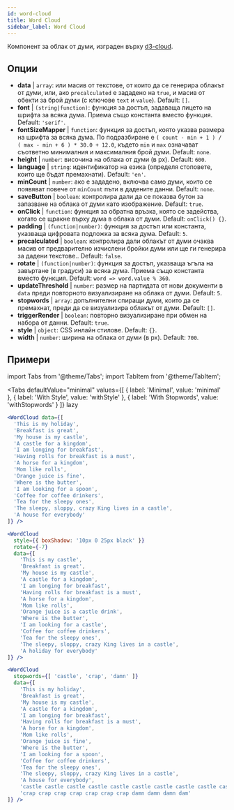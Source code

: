 ```yaml
---
id: word-cloud 
title: Word Cloud
sidebar_label: Word Cloud
---
```


Компонент за облак от думи, изграден върху [d3-cloud](https://github.com/jasondavies/d3-cloud).

## Опции

* __data__ | `array`: или масив от текстове, от които да се генерира облакът от думи, или, ако `precalculated` е зададено на `true`, и масив от обекти за брой думи (с ключове `text` и `value`). Default: `[]`.
* __font__ | `(string|function)`: функция за достъп, задаваща лицето на шрифта за всяка дума. Приема също константа вместо функция. Default: `'serif'`.
* __fontSizeMapper__ | `function`: функция за достъп, която указва размера на шрифта за всяка дума. По подразбиране е `( count - min + 1 ) / ( max - min + 6 ) * 30.0 + 12.0`, където `min` и `max` означават съответно минималния и максималния брой думи. Default: `none`.
* __height__ | `number`: височина на облака от думи (в px). Default: `600`.
* __language__ | `string`: идентификатор на езика (определя стоповете, които ще бъдат премахнати). Default: `'en'`.
* __minCount__ | `number`: ако е зададено, включва само думи, които се появяват повече от `minCount` пъти в дадените данни. Default: `none`.
* __saveButton__ | `boolean`: контролира дали да се показва бутон за запазване на облака от думи като изображение. Default: `true`.
* __onClick__ | `function`: функция за обратна връзка, която се задейства, когато се щракне върху дума в облака от думи. Default: `onClick() {}`.
* __padding__ | `(function|number)`: функция за достъп или константа, указваща цифровата подложка за всяка дума. Default: `5`.
* __precalculated__ | `boolean`: контролира дали облакът от думи очаква масив от предварително изчислени бройки думи или ще ги генерира за дадени текстове.. Default: `false`.
* __rotate__ | `(function|number)`: функция за достъп, указваща ъгъла на завъртане (в градуси) за всяка дума. Приема също константа вместо функция. Default: `word => word.value % 360`.
* __updateThreshold__ | `number`: размер на партидата от нови документи в `data` преди повторното визуализиране на облака от думи. Default: `5`.
* __stopwords__ | `array`: допълнителни спиращи думи, които да се премахнат, преди да се визуализира облакът от думи. Default: `[]`.
* __triggerRender__ | `boolean`: повторно визуализиране при обмен на набора от данни. Default: `true`.
* __style__ | `object`: CSS инлайн стилове. Default: `{}`.
* __width__ | `number`: ширина на облака от думи (в px). Default: `700`.


## Примери

import Tabs from '@theme/Tabs';
import TabItem from '@theme/TabItem';

<Tabs
    defaultValue="minimal"
    values={[
        { label: 'Minimal', value: 'minimal' },
        { label: 'With Style', value: 'withStyle' },
        { label: 'With Stopwords', value: 'withStopwords' }
    ]}
    lazy
>

<TabItem value="minimal">

```jsx live
<WordCloud data={[
  'This is my holiday', 
  'Breakfast is great', 
  'My house is my castle', 
  'A castle for a kingdom', 
  'I am longing for breakfast',
  'Having rolls for breakfast is a must',
  'A horse for a kingdom',
  'Mom like rolls',
  'Orange juice is fine',
  'Where is the butter',
  'I am looking for a spoon',
  'Coffee for coffee drinkers',
  'Tea for the sleepy ones',
  'The sleepy, sloppy, crazy King lives in a castle',
  'A house for everybody'
]} />
```
</TabItem>

<TabItem value="withStyle">

```jsx live
<WordCloud 
  style={{ boxShadow: '10px 0 25px black' }}
  rotate={-7}
  data={[
    'This is my castle', 
    'Breakfast is great', 
    'My house is my castle', 
    'A castle for a kingdom', 
    'I am longing for breakfast',
    'Having rolls for breakfast is a must',
    'A horse for a kingdom',
    'Mom like rolls',
    'Orange juice is a castle drink',
    'Where is the butter',
    'I am looking for a castle',
    'Coffee for coffee drinkers',
    'Tea for the sleepy ones',
    'The sleepy, sloppy, crazy King lives in a castle',
    'A holiday for everybody'
]} />
```
</TabItem>

<TabItem value="withStopwords">

```jsx live
<WordCloud 
  stopwords={[ 'castle', 'crap', 'damn' ]}
  data={[
    'This is my holiday', 
    'Breakfast is great', 
    'My house is my castle', 
    'A castle for a kingdom', 
    'I am longing for breakfast',
    'Having rolls for breakfast is a must',
    'A horse for a kingdom',
    'Mom like rolls',
    'Orange juice is fine',
    'Where is the butter',
    'I am looking for a spoon',
    'Coffee for coffee drinkers',
    'Tea for the sleepy ones',
    'The sleepy, sloppy, crazy King lives in a castle',
    'A house for everybody',
    'castle castle castle castle castle castle castle castle castle castle',
    'crap crap crap crap crap crap crap damn damn damn dam'
]} />
```

</TabItem>

</Tabs>
